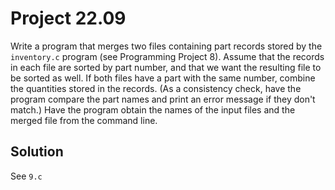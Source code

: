 # Project 22.09

Write a program that merges two files containing part records stored by the
`inventory.c` program (see Programming Project 8). Assume that the records in
each file are sorted by part number, and that we want the resulting file to be
sorted as well. If both files have a part with the same number, combine the
quantities stored in the records. (As a consistency check, have the program
compare the part names and print an error message if they don't match.) Have the
program obtain the names of the input files and the merged file from the command
line.

## Solution

See `9.c`
